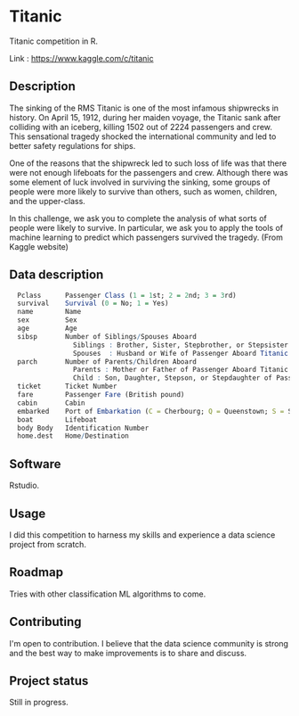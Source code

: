 # Titanic
Titanic competition in R.

Link : https://www.kaggle.com/c/titanic

## Description
The sinking of the RMS Titanic is one of the most infamous shipwrecks in history.  On April 15, 1912, during her maiden voyage, the Titanic sank after colliding with an iceberg, killing 1502 out of 2224 passengers and crew. This sensational tragedy shocked the international community and led to better safety regulations for ships.

One of the reasons that the shipwreck led to such loss of life was that there were not enough lifeboats for the passengers and crew. Although there was some element of luck involved in surviving the sinking, some groups of people were more likely to survive than others, such as women, children, and the upper-class.

In this challenge, we ask you to complete the analysis of what sorts of people were likely to survive. In particular, we ask you to apply the tools of machine learning to predict which passengers survived the tragedy. (From Kaggle website)

## Data description 

```R
  Pclass      Passenger Class (1 = 1st; 2 = 2nd; 3 = 3rd)
  survival    Survival (0 = No; 1 = Yes)
  name        Name
  sex         Sex
  age         Age
  sibsp       Number of Siblings/Spouses Aboard 
                Siblings : Brother, Sister, Stepbrother, or Stepsister of Passenger Aboard Titanic
                Spouses  : Husband or Wife of Passenger Aboard Titanic (Mistresses and Fiances Ignored)
  parch       Number of Parents/Children Aboard
                Parents : Mother or Father of Passenger Aboard Titanic
                Child : Son, Daughter, Stepson, or Stepdaughter of Passenger Aboard Titanic  
  ticket      Ticket Number
  fare        Passenger Fare (British pound)
  cabin       Cabin
  embarked    Port of Embarkation (C = Cherbourg; Q = Queenstown; S = Southampton)
  boat        Lifeboat
  body Body   Identification Number
  home.dest   Home/Destination
```

## Software
Rstudio.

## Usage
I did this competition to harness my skills and experience a data science project from scratch.

## Roadmap
Tries with other classification ML algorithms to come.

## Contributing
I'm open to contribution. I believe that the data science community is strong and the best way to make improvements is to share and discuss.

## Project status
Still in progress.
